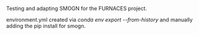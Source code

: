 Testing and adapting SMOGN for the FURNACES project.

environment.yml created via _conda env export --from-history_ and manually adding the pip install for smogn.